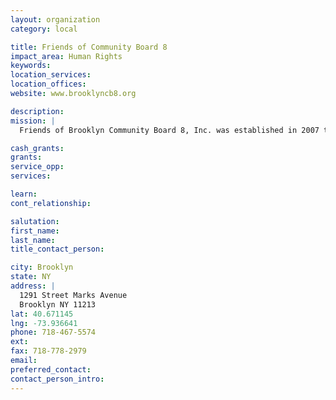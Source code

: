 ```yaml
---
layout: organization
category: local

title: Friends of Community Board 8
impact_area: Human Rights
keywords: 
location_services: 
location_offices: 
website: www.brooklyncb8.org

description: 
mission: |
  Friends of Brooklyn Community Board 8, Inc. was established in 2007 to support work of Brooklyn Community Board 8 and improve the quality of life in the district. Friends provides planning, advocacy, research and administrative resources to supplement the limited capacities and budget of the Community Board, thus enabling the Board to properly carry out its Charter mandated responsibilities of evaluating the needs of and advocating on behalf of its communities. Through the contributions of public and private resources, Friends of Community Board 8, Inc aims to drive the balanced growth of all the communities it serves.

cash_grants: 
grants: 
service_opp: 
services: 

learn: 
cont_relationship: 

salutation: 
first_name: 
last_name: 
title_contact_person: 

city: Brooklyn
state: NY
address: |
  1291 Street Marks Avenue     
  Brooklyn NY 11213
lat: 40.671145
lng: -73.936641
phone: 718-467-5574
ext: 
fax: 718-778-2979
email: 
preferred_contact: 
contact_person_intro: 
---
```

